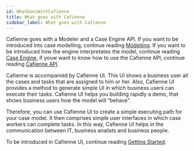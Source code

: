 ```yaml
---
id: WhatGoesWithCafienne
title: What goes with Cafienne
sidebar_label: What goes with Cafienne
---
```


Cafienne goes with a Modeler and a Case Engine API. If you want to be introduced into case modelling, continue reading [Modelling](ide/overview). If you want to be introduced how the engine interpretates the model, continue reading [Case Engine](engine/overview), if youw want to know how to use the Cafienne API, continue reading [Cafienne API](api/overview). 

Cafienne is accompanied by Cafienne UI. This UI shows a business user all the cases and tasks that are assigned to him or her. Also, Cafienne UI provides a method to generate simple UI in which business users can execute their tasks. Cafienne UI helps you building rapidly a demo, that shows business users how the model will “behave”.

Therefore, you can use Cafienne UI to create a simple executing path for your case model. It then comprises simple user interfaces in which case workers can complete tasks. In this way, Cafienne UI helps in the communication between IT, business analists and business people.

To be introduced in Cafienne UI, continue reading [Getting Started](getting-started/overview).